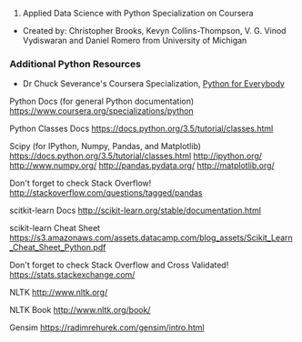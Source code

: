 
1. Applied Data Science with Python Specialization on Coursera
* Created by: Christopher Brooks, Kevyn Collins-Thompson, V. G. Vinod Vydiswaran and Daniel Romero from University of Michigan

### Additional Python Resources
* Dr Chuck Severance's Coursera Specialization, [Python for Everybody](https://www.coursera.org/specializations/python)

Python Docs (for general Python documentation)
https://www.coursera.org/specializations/python

Python Classes Docs
https://docs.python.org/3.5/tutorial/classes.html

Scipy (for IPython, Numpy, Pandas, and Matplotlib)
https://docs.python.org/3.5/tutorial/classes.html
http://ipython.org/
http://www.numpy.org/
http://pandas.pydata.org/
http://matplotlib.org/


Don't forget to check Stack Overflow!
http://stackoverflow.com/questions/tagged/pandas


scitkit-learn Docs
http://scikit-learn.org/stable/documentation.html

scikit-learn Cheat Sheet
https://s3.amazonaws.com/assets.datacamp.com/blog_assets/Scikit_Learn_Cheat_Sheet_Python.pdf

Don't forget to check Stack Overflow and Cross Validated!
https://stats.stackexchange.com/

NLTK
http://www.nltk.org/

NLTK Book
http://www.nltk.org/book/

Gensim
https://radimrehurek.com/gensim/intro.html


